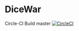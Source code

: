 # DiceWar

Circle-CI Build master [![CircleCI](https://circleci.com/gh/RudiKlassen/DiceWar.svg?style=svg)](https://circleci.com/gh/RudiKlassen/DiceWar)
